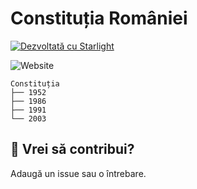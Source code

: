 # Constituția României

[![Dezvoltată cu Starlight](https://astro.badg.es/v2/built-with-starlight/tiny.svg)](https://starlight.astro.build)

![Website](https://img.shields.io/website?url=https%3A%2F%2Fconstitutia.florin.page)

```
Constituția
├── 1952
├── 1986
├── 1991
└── 2003
```

## 👀 Vrei să contribui?

Adaugă un issue sau o întrebare.
